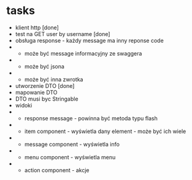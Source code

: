 # tasks

- klient http [done]
- test na GET user by username [done]
- obsługa response - każdy message ma inny reponse code
- - może być message informacyjny ze swaggera
- - może być jsona
- - może być inna zwrotka
- utworzenie DTO [done]
- mapowanie DTO
- DTO musi byc Stringable
- widoki
- - response message - powinna być metoda typu flash
- - item component - wyświetla dany element - może być ich wiele
- - message component - wyświetla info
- - menu component - wyświetla menu
- - action component - akcje
